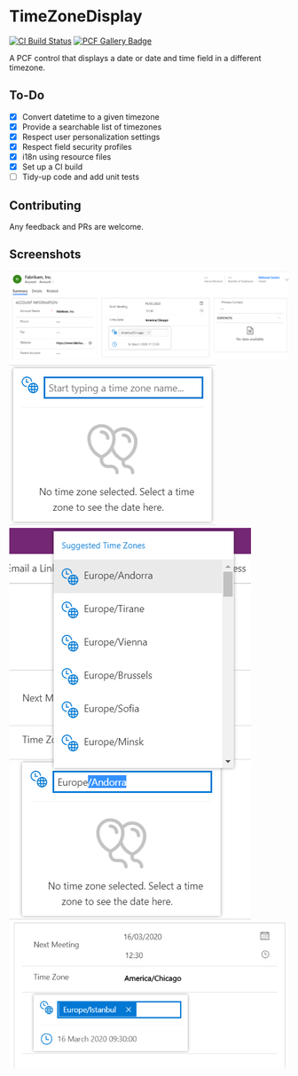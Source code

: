 # TimeZoneDisplay

[![CI Build Status](https://dev.azure.com/mtseckin/TimeZoneDisplay/_apis/build/status/CI?branchName=master)](https://dev.azure.com/mtseckin/TimeZoneDisplay/_build/latest?definitionId=6&branchName=master)
[![PCF Gallery Badge](https://img.shields.io/badge/PCF%20Gallery-published-brightgreen)](https://pcf.gallery/timezonedisplay/)

A PCF control that displays a date or date and time field in a different timezone.

## To-Do

- [x] Convert datetime to a given timezone
- [x] Provide a searchable list of timezones
- [x] Respect user personalization settings
- [x] Respect field security profiles
- [x] i18n using resource files
- [x] Set up a CI build
- [ ] Tidy-up code and add unit tests

## Contributing

Any feedback and PRs are welcome.

## Screenshots

![Bind a default timezone](./assets/screenshots/default_view.png)
![No time zone selected](./assets/screenshots/no_tz_selected.png)
![Time zone autocomplete](./assets/screenshots/tz_autocomplete.png)
![Convert to another timezone](./assets/screenshots/convert_another.png)
